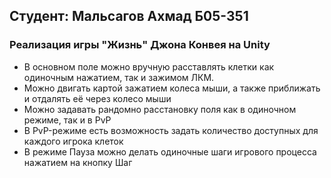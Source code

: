 ## Студент: Мальсагов Ахмад Б05-351

### Реализация игры "Жизнь" Джона Конвея на Unity 

- В основном поле можно вручную расставлять клетки как одиночным нажатием, так и зажимом ЛКМ.
- Можно двигать картой зажатием колеса мыши, а также приближать и отдалять её через колесо мыши
- Можно задавать рандомно расстановку поля как в одиночном режиме, так и в PvP
- В PvP-режиме есть возможность задать количество доступных для каждого игрока клеток
- В режиме Пауза можно делать одиночные шаги игрового процесса нажатием на кнопку Шаг

